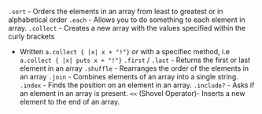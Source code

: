 `.sort` - Orders the elements in an array from least to greatest or in alphabetical order
`.each` - Allows you to do something to each element in array.
`.collect` - Creates a new array with the values specified within the curly brackets
 - Written `a.collect { |x| x + "!"}` *or* with a specifiec method, i.e `a.collect { |x| puts x + "!"}`
`.first` / `.last` - Returns the first or last element in an array
`.shuffle` - Rearranges the order of the elements in an array
`.join` - Combines elements of an array into a single string.
`.index` - Finds the position on an element in an array.
`.include?` - Asks if an element in an array is present.
`<<` (Shovel Operator)- Inserts a new element to the end of an array.
